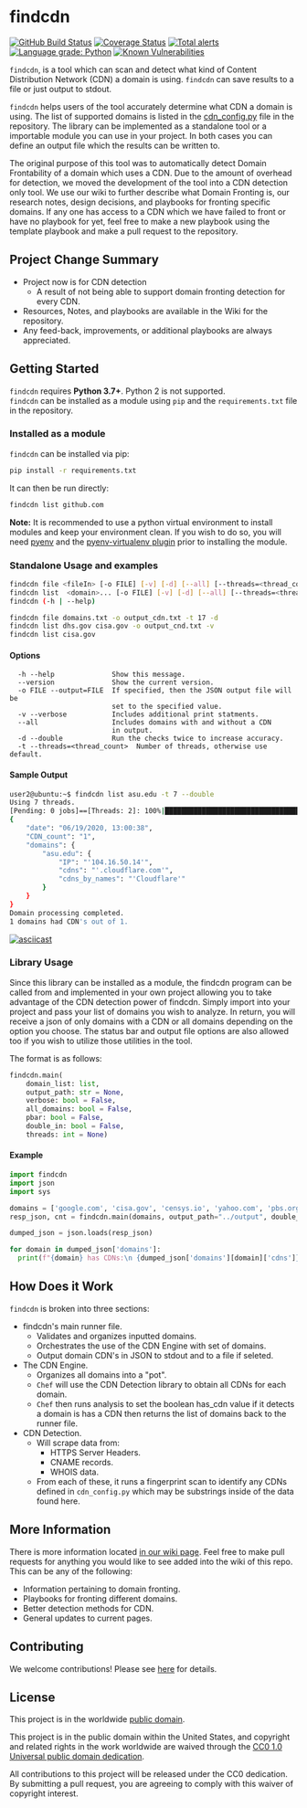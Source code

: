 # findcdn

[![GitHub Build Status](https://github.com/Pascal-0x90/findcdn/workflows/build/badge.svg)](https://github.com/Pascal-0x90/findcdn/actions)
[![Coverage Status](https://coveralls.io/repos/github/Pascal-0x90/findcdn/badge.svg?branch=develop)](https://coveralls.io/github/Pascal-0x90/findcdn?branch=develop)
[![Total alerts](https://img.shields.io/lgtm/alerts/g/Pascal-0x90/findcdn.svg?logo=lgtm&logoWidth=18)](https://lgtm.com/projects/g/Pascal-0x90/findcdn/alerts/)
[![Language grade: Python](https://img.shields.io/lgtm/grade/python/g/Pascal-0x90/findcdn.svg?logo=lgtm&logoWidth=18)](https://lgtm.com/projects/g/Pascal-0x90/findcdn/context:python)
[![Known Vulnerabilities](https://snyk.io/test/github/Pascal-0x90/findcdn/develop/badge.svg)](https://snyk.io/test/github/Pascal-0x90/findcdn)

`findcdn`, is a tool which can scan and detect what kind of Content Distribution
Network (CDN) a domain is using. `findcdn` can save results to a file or just
output to stdout.

`findcdn` helps users of the tool accurately determine what CDN a domain is
using. The list of supported domains is listed in the
[cdn_config.py](https://github.com/Pascal-0x90/findcdn/blob/develop/src/findcdn/cdnEngine/detectCDN/cdn_config.py)
file in the repository. The library can be implemented as a standalone tool or a
importable module you can use in your project. In both cases you can define an
output file which the results can be written to. </br>

The original purpose of this tool was to automatically detect Domain
Frontability of a domain which uses a CDN. Due to the amount of overhead for
detection, we moved the development of the tool into a CDN detection only tool.
We use our wiki to further describe what Domain Fronting is, our research notes,
design decisions, and playbooks for fronting specific domains. If any one has
access to a CDN which we have failed to front or have no playbook for yet, feel
free to make a new playbook using the template playbook and make a pull request
to the repository.

## Project Change Summary

- Project now is for CDN detection
  - A result of not being able to support domain fronting detection for every
    CDN.
- Resources, Notes, and playbooks are available in the Wiki for the repository.
- Any feed-back, improvements, or additional playbooks are always appreciated.

## Getting Started

`findcdn` requires **Python 3.7+**. Python 2 is not supported. </br> `findcdn`
can be installed as a module using `pip` and the `requirements.txt` file in the
repository.

### Installed as a module

`findcdn` can be installed via pip:

```bash
pip install -r requirements.txt
```

It can then be run directly:

```bash
findcdn list github.com
```

**Note:** It is recommended to use a python virtual environment to install
modules and keep your environment clean. If you wish to do so, you will need
[pyenv](https://github.com/pyenv/pyenv) and the
[pyenv-virtualenv plugin](https://github.com/pyenv/pyenv-virtualenv) prior to
installing the module.

### Standalone Usage and examples

```bash
findcdn file <fileIn> [-o FILE] [-v] [-d] [--all] [--threads=<thread_count>]
findcdn list  <domain>... [-o FILE] [-v] [-d] [--all] [--threads=<thread_count>]
findcdn (-h | --help)

findcdn file domains.txt -o output_cdn.txt -t 17 -d
findcdn list dhs.gov cisa.gov -o output_cnd.txt -v
findcdn list cisa.gov
```

#### Options

```plaintext
  -h --help              Show this message.
  --version              Show the current version.
  -o FILE --output=FILE  If specified, then the JSON output file will be
                         set to the specified value.
  -v --verbose           Includes additional print statments.
  --all                  Includes domains with and without a CDN
                         in output.
  -d --double            Run the checks twice to increase accuracy.
  -t --threads=<thread_count>  Number of threads, otherwise use default.
```

#### Sample Output

```bash
user2@ubuntu:~$ findcdn list asu.edu -t 7 --double
Using 7 threads.
[Pending: 0 jobs]==[Threads: 2]: 100%|███████████████████████████████████████████████████████████████████████████████████████████████████████████████████████████████████████████████| 2/2 [00:00<00:00,  2.22it/s]
{
    "date": "06/19/2020, 13:00:38",
    "CDN_count": "1",
    "domains": {
        "asu.edu": {
            "IP": "'104.16.50.14'",
            "cdns": "'.cloudflare.com'",
            "cdns_by_names": "'Cloudflare'"
        }
    }
}
Domain processing completed.
1 domains had CDN's out of 1.

```

[![asciicast](https://raw.githubusercontent.com/Pascal-0x90/findcdn/develop/findcdn.gif)](https://raw.githubusercontent.com/Pascal-0x90/findcdn/develop/findcdn.gif)

### Library Usage

Since this library can be installed as a module, the findcdn program can be
called from and implemented in your own project allowing you to take advantage
of the CDN detection power of findcdn. Simply import into your project and pass
your list of domains you wish to analyze. In return, you will receive a json of
only domains with a CDN or all domains depending on the option you choose. The
status bar and output file options are also allowed too if you wish to utilize
those utilities in the tool.

The format is as follows:

```python
findcdn.main(
    domain_list: list,
    output_path: str = None,
    verbose: bool = False,
    all_domains: bool = False,
    pbar: bool = False,
    double_in: bool = False,
    threads: int = None)
```

#### Example

```python
import findcdn
import json
import sys

domains = ['google.com', 'cisa.gov', 'censys.io', 'yahoo.com', 'pbs.org', 'github.com']
resp_json, cnt = findcdn.main(domains, output_path="../output", double_in=True, threads=23)

dumped_json = json.loads(resp_json)

for domain in dumped_json['domains']:
  print(f"{domain} has CDNs:\n {dumped_json['domains'][domain]['cdns']}")
```

## How Does it Work

`findcdn` is broken into three sections:

- findcdn's main runner file.
  - Validates and organizes inputted domains.
  - Orchestrates the use of the CDN Engine with set of domains.
  - Output domain CDN's in JSON to stdout and to a file if seleted.
- The CDN Engine.
  - Organizes all domains into a "pot".
  - `Chef` will use the CDN Detection library to obtain all CDNs for each
    domain.
  - `Chef` then runs analysis to set the boolean has_cdn value if it detects a
    domain is has a CDN then returns the list of domains back to the runner
    file.
- CDN Detection.
  - Will scrape data from:
    - HTTPS Server Headers.
    - CNAME records.
    - WHOIS data.
  - From each of these, it runs a fingerprint scan to identify any CDNs defined
    in `cdn_config.py` which may be substrings inside of the data found here.

## More Information

There is more information located
[in our wiki page](https://github.com/Pascal-0x90/findcdn/wiki). Feel free to
make pull requests for anything you would like to see added into the wiki of
this repo. This can be any of the following:

- Information pertaining to domain fronting.
- Playbooks for fronting different domains.
- Better detection methods for CDN.
- General updates to current pages.

## Contributing

We welcome contributions! Please see [here](CONTRIBUTING.md) for details.

## License

This project is in the worldwide [public domain](LICENSE).

This project is in the public domain within the United States, and copyright and
related rights in the work worldwide are waived through the
[CC0 1.0 Universal public domain dedication](https://creativecommons.org/publicdomain/zero/1.0/).

All contributions to this project will be released under the CC0 dedication. By
submitting a pull request, you are agreeing to comply with this waiver of
copyright interest.
